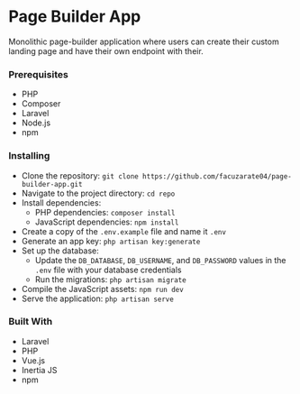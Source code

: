 # Page Builder App

Monolithic page-builder application where users can create their custom landing page and have their own endpoint with their.

### Prerequisites

- PHP
- Composer
- Laravel
- Node.js
- npm

### Installing

- Clone the repository: `git clone https://github.com/facuzarate04/page-builder-app.git`
- Navigate to the project directory: `cd repo`
- Install dependencies:
    - PHP dependencies: `composer install`
    - JavaScript dependencies: `npm install`
- Create a copy of the `.env.example` file and name it `.env`
- Generate an app key: `php artisan key:generate`
- Set up the database:
    - Update the `DB_DATABASE`, `DB_USERNAME`, and `DB_PASSWORD` values in the `.env` file with your database credentials
    - Run the migrations: `php artisan migrate`
- Compile the JavaScript assets: `npm run dev`
- Serve the application: `php artisan serve`

### Built With

- Laravel
- PHP
- Vue.js
- Inertia JS
- npm
